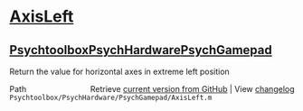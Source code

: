 # [AxisLeft](AxisLeft)
## [Psychtoolbox](Psychtoolbox)[PsychHardware](PsychHardware)[PsychGamepad](PsychGamepad)

Return the value for horizontal axes in extreme left position  
  
  
  




<div class="code_header" style="text-align:right;">
  <span style="float:left;">Path&nbsp;&nbsp;</span> <span class="counter">Retrieve <a href=
  "https://raw.github.com/Psychtoolbox-3/Psychtoolbox-3/beta/Psychtoolbox/PsychHardware/PsychGamepad/AxisLeft.m">current version from GitHub</a> | View <a href=
  "https://github.com/Psychtoolbox-3/Psychtoolbox-3/commits/beta/Psychtoolbox/PsychHardware/PsychGamepad/AxisLeft.m">changelog</a></span>
</div>
<div class="code">
  <code>Psychtoolbox/PsychHardware/PsychGamepad/AxisLeft.m</code>
</div>

